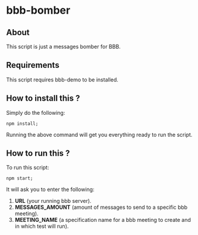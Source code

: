 # bbb-bomber

## About

This script is just a messages bomber for BBB.

## Requirements

This script requires bbb-demo to be installed.

## How to install this ?

Simply do the following:
```
npm install;
```

Running the above command will get you everything ready to run the script.

## How to run this ?

To run this script:
```
npm start;
```

It will ask you to enter the following: 
1. **URL** (your running bbb server).
2. **MESSAGES_AMOUNT** (amount of messages to send to a specific bbb meeting).
3. **MEETING_NAME** (a specification name for a bbb meeting to create and in which test will run).

